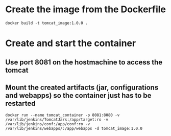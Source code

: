 # Create the image from the Dockerfile
```
docker build -t tomcat_image:1.0.0 .
```
# Create and start the container 
## Use port 8081 on the hostmachine to access the tomcat
## Mount the created artifacts (jar, configurations and webapps) so the container just has to be restarted
```
docker run --name tomcat_container -p 8081:8080 -v /var/lib/jenkins/TomcatJars:/app/target:ro -v /var/lib/jenkins/conf:/app/conf:ro -v /var/lib/jenkins/webapps/:/app/webapps -d tomcat_image:1.0.0
```